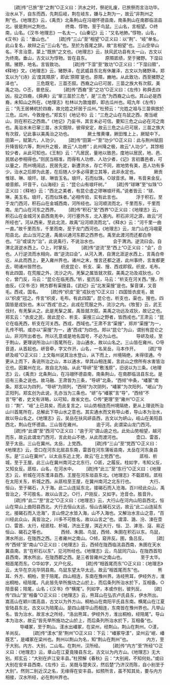 <!-- { "loadSidebar": true } -->
　　[疏]传“已旅”至“之荆”○正义曰：洪水之时，祭祀礼废，已旅祭而言治功毕。治水从下，自东而西，先荆后岐，荆在岐东，嫌与上荆为一，故云“非荆州之荆”也。《地理志》云，《禹贡》北条荆山在冯翊怀德县南，南条荆山在南郡临沮县北。彼是荆州之荆也。
　
　　终南、惇物，至于鸟鼠。三山名，言相望。○终南，山名。《汉书·地理志》一名太一。《山秦记》云：“又名地肺。”惇物，山名，《汉书》云：“垂山也。” 
　　[疏]传“三山”至“相望”○正义曰：以“荆”、“岐”单名，此山复名，故辩之云“三山名”也。至於为首尾之辞。故“言相望”也。三山空举山名，不言治意，蒙上“既旅”之文也。《地理志》云，扶风武功县有太一山，古文以为终南。垂山，古文以为惇物。皆在县东。
　
　　原隰厎绩，至于猪野。下湿曰隰。猪野，地名。言皆致功。 
　　[疏]传“下湿”至“致功”○正义曰：“下湿曰隰”，《释地》文。《地理志》云，猪野泽，在武威县东北有休屠泽，古文以为猪野泽。郑玄以为“《诗》云‘度其隰原’，即此‘原隰’是也。原隰，豳地。从此致功，西至猪野之泽也”。
　
　　三危既宅，三苗丕叙。西裔之山已可居，三苗之族大有次叙。美禹之功。○丕，普悲反。 
　　[疏]传“西裔”至“之功”○正义曰：《左传》称舜去四凶，投之四裔，《舜典》云“窜三苗於三危”，是“三危”为西裔之山也。其山必是西裔，未知山之所在。《地理志》杜林以为敦煌郡，即古瓜州也。昭九年《左传》云：“先王居梼杌於四裔，故允姓之奸居于瓜州。”杜预云：“允姓之祖与三苗俱放於三危。瓜州，今敦煌也。”郑玄引《地记书》云：“三危之山在鸟鼠之西，南当岷山，则在积石之西南。”《地记》乃妄书，其言未必可信。要知三危之山必在河之南也。禹治水未已窜三苗，水灾既除，彼得安定，故云三危之山已可居，三苗之族大有次叙，记此事以美禹治之功也。
　
　　厥土惟黄壤，厥田惟上上，厥赋中下。田第一，赋第六，人功少。 
　　[疏]传“田第一”至“功少”○正义曰：此与荆州赋田升降皆较六等，荆州升之极，故云“人功修”；此州降之极，故云“人功少”。其馀相较少者，从此可知也。《王制》云：“凡居民，量地以致邑，度地以居民，地、邑、民居必参相得也。”则民当相准，而得有人功修、人功少者，《记》言初置邑者，可以量之，而州境阔远，民居先定，新遭洪水，存亡不同，故地势有美，恶人功有多少。治水之后即为此差，在后随人少多必得更立其等，此非永定也。
　
　　厥贡惟球、琳、琅玕。球、琳皆玉名。琅玕，石而似珠。○球音求。琳，韦音来金反。琅音郎。玕音干，《山海经》云：“昆仑山有琅玕树。” 
　　[疏]传“球琳”至“似珠”○正义曰：《释地》云：“西北之美者，有昆仑虚之璆琳琅玕焉。”说者皆云：“球、琳，美玉名。琅玕，石而似珠者。”必相传验，实有此言也。
　
　　浮于积石，至于龙门西河，积石山在金城西南，河所经也。沿河顺流而北，千里而东，千里而南。龙门山在河东之西界。 
　　[疏]传“积石”至“西界”○正义曰：《地理志》云，积石山在金城河关县西南羌中，河行塞外东，北入塞内。积石非河之源，故云“河所经也”。河从西来，至此北流，故禹“沿河顺流而北”。《释水》云：“河千里一曲一直。”故千里而东，千里而南，至于龙门西河也。《地理志》云，龙门山在冯翊夏阳县北。此山当河之道，禹凿以通河东郡之西界也。禹至此渡河而还都白帝也。“沿”或误为“治”，此说禹行，不说治水也。
　
　　会于渭汭。逆流曰会。自渭北涯逆水西上。○上，时掌反。 
　　[疏]传“逆流”至“西上”○正义曰：“会”，合也。人行逆流而水相向，故“逆流曰会”。从河入渭，自渭北涯逆水西上，言禹白帝讫，从此而西上，更入雍州界也。诸州之末，惟言还都之道，此州事终，言发都更去，明诸州皆然也。
　
　　织皮昆仑、析支、渠、搜、西戎即叙。织皮，毛布。有此四国，在荒服之外，流沙之内，羌髳之属皆就次叙。美禹之功及戎狄也。○仑，曾门反，马云：“昆仑在临羌西。”析，星历反，马云：“析支在河关西。”搜，所由反。《汉书·志》朔方郡有渠搜县，《武纪》云“北发渠搜”是也。髳音谋，又音毛。西戎，国名。 
　　[疏]传“织皮”至“戎狄也”○正义曰：四国皆衣皮毛，故以“织皮”冠之。传言“织皮，毛布。有此四国”，昆仑也，析支也，渠也，搜也，四国皆是戎狄也。末以“西戎”总之。此戎在荒服之外，流沙之内。《牧誓》云，武王伐纣，有羌髳从之。此是羌髳之属，禹皆就次叙。美禹之功远及戎狄，故记之也。郑玄云：“衣皮之民，居此昆仑、析支、渠搜三山之野者，皆西戎也。”王肃云：“昆仑在临羌西，析支在河关西。西戎，西域也。”王肃不言“渠搜”，郑并“渠搜”为一，孔传不明。或亦以“渠搜”为一，通“西戎”为四也。郑以“昆仑”为山，谓别有昆仑之山，非河所出者也。所以孔意或是地名国号，不必为山也。
　
　　导岍及岐，至于荆山，更理说所治山川首尾所在，治山通水，故以山名之。三山皆在雍州。○导音道，从首起也。岍音牵，字又作汧，山名，一名吴岳，马本作开。 
　　[疏]“导岍及岐”○正义曰：上文每州说其治水登山，从下而上，州境隔绝，未得径通。今更从上而下，条说所治之山，本以通水，举其山相连属，言此山之傍所有水害皆治讫也。因冀州在北，故自北为始。从此“导岍”至“敷浅原”，旧说以为三条。《地理志》云，《禹贡》北条荆山，在冯翊怀德县南，南条荆山，在南郡临沮县东北。是旧有三条之说也。故马融、王肃皆为三条，“导岍”北条，“西倾”中条，“嶓冢”南条。郑玄以为四列，“导岍”为阴列，“西倾”为次阴列，“嶓冢”为次阳列，“岷山”为正阳列。郑玄创为此说，孔亦当为三条也。“岍”与“嶓冢”言“导”，“西倾”不言“导”者，史文有详略，以可知，故省文也。○传“更理”至“雍州”○正义曰：“荆”、“岐”上已具矣，而此复言之，以山势相连而州境隔绝，更从上理说所治山川首尾所在，总解此下导山水之意也。其实通水而文称导山者，导山本为治水，故以导山名之。《地理志》云，吴岳在扶风岍县西，古文以为岍山，岐山在美阳县西北，荆山在怀德县。三山皆在雍州。
　
　　逾于河。此谓梁山龙门西河。 
　　[疏]传“此谓”至“西河”○正义曰：“逾于河”谓山逾之也。此处山势相望，越河而东，故云此谓龙门西河，言此处山不绝，从此而渡河也。
　
　　壶口、雷首，至于太岳。三山在冀州。太岳，上党西。 
　　[疏]传“三山”至“党西”○正义曰：《地理志》云，壶口在河东北屈县东南，雷首在河东蒲坂县南，太岳在河东彘县东。是“三山在冀州”。以太岳东近上党，故云“在上党西”也。
　
　　厎柱、析城，至于王屋。此三山在冀州南河之北东行。○厎，之履反。柱如字，韦知父反，又知女反。厎柱，山名，在河水中。 
　　[疏]传“此三”至“东行”○正义曰：《地理志》云，析城在河东濩泽县西，王屋在河东垣县东北。《地理志》不载厎柱。厎柱在太阳关东，析城之西。从厎柱至王屋，在冀州南河之北东行也。
　
　　大行、恒山，至于碣石，入于海。此二山连延东北，接碣石而入沧海。百川经此众山，禹皆治之，不可胜名，故以山言之。○行，户刚反，又如字。沧音仓。胜音升。 
　　[疏]传“此二”至“言之”○正义曰：《地理志》云，大行山在河内山阳县西北，恒山在常山上曲阳县西北。大行去恒山太远，恒山去碣石又远，故云“此二山连延东北，接碣石而入沧海”，言山傍之水皆入海，山不入海也。又解治水言山之意，“百川经此众山，禹皆治之，川多不可胜名，故以山言之”也。谓漳、潞、汾、涑在壶口、雷首、太行，经厎柱、析城，济出王屋，淇近大行，恒、卫、滹沲、滱、易近恒山、碣石之等也。
　
　　西倾、朱圉、鸟鼠，西倾、朱圉在积石以东。鸟鼠，渭水所出，在陇西之西。三者雍州之南山。○倾，窥井反。圉，鱼吕反。 
　　[疏]传“西倾”至“南山”○正义曰：《地理志》云，西倾在陇西临洮县西南，朱圉在天水冀县南。言“在积石以东”，见河所经也。《地理志》云，鸟鼠同穴山，在陇西首阳县西南，渭水所出，在陇西郡之西。是三者皆雍州之南山也。
　
　　至于太华。相首尾而东。○华如字，又户化反。 
　　[疏]传“相首尾而东”○正义曰：《地理志》云，太华在京兆华阴县南。鸟鼠东望太华太远，故云“相首尾而东”也。
　
　　熊耳、外方、桐柏，至于陪尾。四山相连，东南在豫州界。洛经熊耳，伊经外方，淮出桐柏，经陪尾。凡此皆先举所施功之山於上，而后条列所治水於下，互相备。○陪音裴；陪尾，山名；《汉书》作“横尾”。列如字，本或作别，彼列反。 
　　[疏]传“四山”至“相备”○正义曰：《地理志》云，熊耳山在弘农卢氏县东，伊水所出。嵩高山在颖川嵩高县，古文以为外方山。桐柏山在南阳平氏县东南。横尾山在江夏安陆县东北，古文以为陪尾山。是四山接华山而相连，东南皆在豫州界也。凡举山名，皆为治水，故言水之所经，“洛出熊耳，伊经外方，淮出桐柏，经陪尾”。导山本为治水，故云“皆先举所施功之山於上，而后条列所治水於下，互相备”也。
　
　　导嶓冢，至于荆山。漾水出嶓冢，在梁州，经荆山。荆山在荆州。○漾，羊尚反。 
　　[疏]传“漾水”至“荆州”○正义曰：下云：“嶓冢导漾”，梁州云“岷、嶓既艺”，是嶓冢在梁州也。荆州以荆山为名，知“荆山在荆州”也。
　
　　内方，至于大别。内方、大别，二山名。在荆州，汉所经。 
　　[疏]传“内方”至“所经”○正义曰：《地理志》云，章山在江夏竟陵县东北，古文以为内方山。《地理志》无大别。郑玄云：“大别在庐江安丰县。”杜预解《春秋》云：“大别阙，不知何处。”或曰大别在安丰县西南，《左传》云，吴既与楚夹汉，然后楚“乃济汉而陈，自小别至于大别”。然则二别近汉之名，无缘得在安丰县。如预所言，虽不知其处，要与内方相接，汉水所经，必在荆州界也。
　

